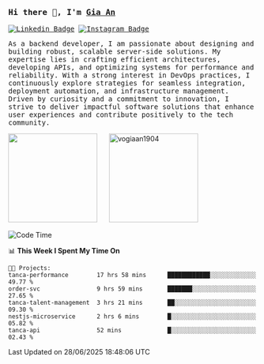 ### <samp>Hi there 👋, I'm <a href="https://www.linkedin.com/in/vogiaan1904/" target="_blank">Gia An</a></samp>

<samp> [![Linkedin Badge](https://img.shields.io/badge/-LinkedIn-0e76a8?style=flat-square&logo=Linkedin&logoColor=white)](https://linkedin.com/in/vogiaan1904)
[![Instagram Badge](https://img.shields.io/badge/-Instagram-e4405f?style=flat-square&logo=Instagram&logoColor=white)](https://instagram.com/_.ja.ann_/) </samp> 

<samp>As a backend developer, I am passionate about designing and building robust, scalable server-side solutions. My expertise lies in crafting efficient architectures, developing APIs, and optimizing systems for performance and reliability. With a strong interest in DevOps practices, I continuously explore strategies for seamless integration, deployment automation, and infrastructure management. Driven by curiosity and a commitment to innovation, I strive to deliver impactful software solutions that enhance user experiences and contribute positively to the tech community.</samp>



<div>
  <img height="180em" src="https://github-readme-stats.vercel.app/api/top-langs/?username=vogiaan1904&show_icons=true&hide_border=true&layout=compact&langs_count=10&theme=transparent&include_orgs=true"/>
  &nbsp;&nbsp;&nbsp;&nbsp;
  <img height="180em" src="https://github-readme-stats.vercel.app/api?username=vogiaan1904&show_icons=true&hide_border=true&&count_private=true&include_all_commits=true&theme=transparent&locale=en" alt="vogiaan1904" />
</div>






<!--START_SECTION:waka-->
![Code Time](http://img.shields.io/badge/Code%20Time-1%2C100%20hrs%2030%20mins-blue)

📊 **This Week I Spent My Time On** 

```text
🐱‍💻 Projects: 
tanca-performance        17 hrs 58 mins      ████████████░░░░░░░░░░░░░   49.77 % 
order-svc                9 hrs 59 mins       ███████░░░░░░░░░░░░░░░░░░   27.65 % 
tanca-talent-management  3 hrs 21 mins       ██░░░░░░░░░░░░░░░░░░░░░░░   09.30 % 
nestjs-microservice      2 hrs 6 mins        █░░░░░░░░░░░░░░░░░░░░░░░░   05.82 % 
tanca-api                52 mins             █░░░░░░░░░░░░░░░░░░░░░░░░   02.43 % 
```


 Last Updated on 28/06/2025 18:48:06 UTC
<!--END_SECTION:waka-->

